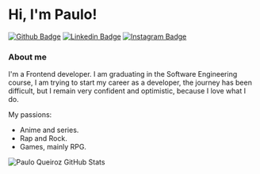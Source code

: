 # Hi, I'm Paulo!

[![Github Badge](https://img.shields.io/badge/GitHub-100000?style=for-the-badge&logo=github&logoColor=white&link=https://github.com/PauloFrey)](https://github.com/PauloFrey)
[![Linkedin Badge](https://img.shields.io/badge/LinkedIn-0077B5?style=for-the-badge&logo=linkedin&logoColor=white&link=https://www.linkedin.com/in/paulo-pqueiroz/)](https://www.linkedin.com/in/paulo-pqueiroz/)
[![Instagram Badge](https://img.shields.io/badge/Instagram-E4405F?style=for-the-badge&logo=instagram&logoColor=white)](https://www.instagram.com/paulo_zfrey/)


### About me
I'm a Frontend developer. I am graduating in the Software Engineering course, I am trying to start my career as a developer, the journey has been difficult, but I remain very confident and optimistic, because I love what I do.

My passions:

- Anime and series.
- Rap and Rock.
- Games, mainly RPG.

![Paulo Queiroz GitHub Stats](https://github-readme-stats.vercel.app/api?username=PauloFrey&show_icons=true&theme=radical&count_private=true&include_all_commits=true)




